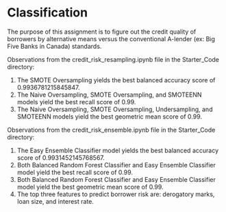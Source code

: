 # Classification

The purpose of this assignment is to figure out the credit quality of borrowers by alternative means versus the conventional A-lender (ex: Big Five Banks in Canada) standards.

Observations from the credit_risk_resampling.ipynb file in the Starter_Code directory:

1. The SMOTE Oversampling yields the best balanced accuracy score of 0.9936781215845847.
2. The Naive Oversampling, SMOTE Oversampling, and SMOTEENN models yield the best recall score of 0.99.
3. The Naive Oversampling, SMOTE Oversampling, Undersampling, and SMOTEENN models yield the best geometric mean score of 0.99.

Observations from the credit_risk_ensemble.ipynb file in the Starter_Code directory:

1. The Easy Ensemble Classifier model yields the best balanced accuracy score of 0.9931452145768567.
2. Both Balanced Random Forest Classifier and Easy Ensemble Classifier model yield the best recall score of 0.99.
3. Both Balanced Random Forest Classifier and Easy Ensemble Classifier model yield the best geometric mean score of 0.99.
4. The top three features to predict borrower risk are: derogatory marks, loan size, and interest rate.
